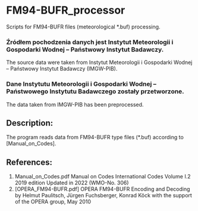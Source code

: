 # FM94-BUFR_processor
Scripts for FM94-BUFR files (meteorological *.buf) processing.

### Źródłem pochodzenia danych jest Instytut Meteorologii i Gospodarki Wodnej – Państwowy Instytut Badawczy.
The source data were taken from Instytut Meteorologii i Gospodarki Wodnej – Państwowy Instytut Badawczy (IMGW-PIB).

### Dane Instytutu Meteorologii i Gospodarki Wodnej – Państwowego Instytutu Badawczego zostały przetworzone.
The data taken from IMGW-PIB has been preprocessed.

## Description:
The program reads data from FM94-BUFR type files (*.buf) according to [Manual_on_Codes].
## References:
1. Manual_on_Codes.pdf Manual on Codes International Codes Volume I.2 2019 edition Updated in 2022 (WMO-No. 306)
2. [OPERA_FM94-BUFR.pdf] OPERA FM94-BUFR Encoding and Decoding by Helmut Paulitsch, Jürgen Fuchsberger, Konrad Köck with the support of the OPERA group, May 2010
